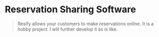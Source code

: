 # Reservation Sharing Software

> Resify allows your customers to make reservations online.
> It is a hobby project. I will further develop it as is like. 

